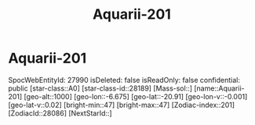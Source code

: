 ﻿---
title: "Aquarii-201"
location: [-20.91,-6.675,1000]
type: Station
tags:
- astro/Star

---

# Aquarii-201

SpocWebEntityId: 27990
isDeleted: false
isReadOnly: false
confidential: public
[star-class::A0]
[star-class-id::28189]
[Mass-sol::]
[name::Aquarii-201]
[geo-alt::1000]
[geo-lon::-6.675]
[geo-lat::-20.91]
[geo-lon-v::-0.001]
[geo-lat-v::0.02]
[bright-min::47]
[bright-max::47]
[Zodiac-index::201]
[ZodiacId::28086]
[NextStarId::]

